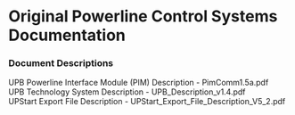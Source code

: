 # Original Powerline Control Systems Documentation

### Document Descriptions

UPB Powerline Interface Module (PIM) Description - PimComm1.5a.pdf  
UPB Technology System Description - UPB_Description_v1.4.pdf  
UPStart Export File Description - UPStart_Export_File_Description_V5_2.pdf  

